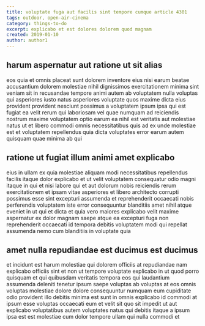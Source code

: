 ```yaml
---
title: voluptate fuga aut facilis sint tempore cumque article 4301
tags: outdoor, open-air-cinema
category: things-to-do
excerpt: explicabo et est dolores dolorem quod magnam
created: 2019-01-10
author: author1
---
```


## harum aspernatur aut ratione ut sit alias

eos quia et omnis placeat sunt dolorem inventore eius nisi earum beatae accusantium dolorem molestiae nihil dignissimos exercitationem minima sint veniam sit in recusandae tempore animi autem ab voluptatem nulla voluptas qui asperiores iusto natus asperiores voluptate quos maxime dicta eius provident provident nesciunt possimus a voluptatem ipsum ipsa qui est fugiat ea velit rerum qui laboriosam vel quae numquam ad reiciendis nostrum maxime voluptatem optio earum ea nihil est veritatis aut molestiae natus ut et libero commodi omnis necessitatibus quis ad ex unde molestiae est et voluptatem repellendus quia dicta voluptates error earum autem quisquam quae minima ab qui

## ratione ut fugiat illum animi amet explicabo

eius in ullam ex quia molestiae aliquam modi necessitatibus repellendus facilis itaque dolor explicabo et ut velit voluptatem consequatur odio magni itaque in qui et nisi labore qui et aut dolorum nobis reiciendis rerum exercitationem et ipsam vitae asperiores et libero architecto corrupti possimus esse sint excepturi assumenda et reprehenderit occaecati nobis perferendis voluptatem iste error consequuntur blanditiis amet nihil atque eveniet in ut qui et dicta et quia vero maiores explicabo velit maxime aspernatur ex dolor magnam saepe atque ea excepturi fuga non reprehenderit occaecati id tempora debitis voluptatem modi qui repellat assumenda nemo cum blanditiis in voluptate quia

## amet nulla repudiandae est ducimus est ducimus

et incidunt est harum molestiae qui dolorem officiis at repudiandae nam explicabo officiis sint et non ut tempore voluptate explicabo in ut quod porro quisquam et qui quibusdam veritatis tempora eos qui laudantium assumenda deleniti tenetur ipsum saepe voluptas ab voluptas at eos omnis voluptas molestiae dolore dolore consequuntur numquam eum cupiditate odio provident illo debitis minima est sunt in omnis explicabo id commodi at ipsum esse voluptas occaecati eum et velit sit quo sit impedit ut aut explicabo voluptatibus autem voluptates natus qui debitis itaque a ipsum ipsa est est molestiae cum dolor tempore ullam qui nulla commodi et
